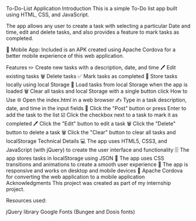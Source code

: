 To-Do-List Application
Introduction
This is a simple To-Do list app built using HTML, CSS, and JavaScript.

The app allows any user to create a task with selecting a particular Date and time, edit and delete tasks, and also provides a feature to mark tasks as completed.

📱 Mobile App: Included is an APK created using Apache Cordova for a better mobile experience of this web application.

Features
✏️ Create new tasks with a description, date, and time
🖊️ Edit existing tasks
🗑️ Delete tasks
✅ Mark tasks as completed
📅 Store tasks locally using local Storage
🔄 Load tasks from local Storage when the app is loaded
🗑️ Clear all tasks and local Storage with a single button click
How to Use
🌐 Open the index.html in a web browser
✍️ Type in a task description, date, and time in the input fields
🚀 Click the "Post" button or press Enter to add the task to the list
☑️ Click the checkbox next to a task to mark it as completed
🖊️ Click the "Edit" button to edit a task
🗑️ Click the "Delete" button to delete a task
🗑️ Click the "Clear" button to clear all tasks and localStorage
Technical Details
💻 The app uses HTML5, CSS3, and JavaScript (with jQuery) to create the user interface and functionality
🗄️ The app stores tasks in localStorage using JSON
🎨 The app uses CSS transitions and animations to create a smooth user experience
📱 The app is responsive and works on desktop and mobile devices
📱 Apache Cordova for converting the web application to a mobile application
Acknowledgments
This project was created as part of my internship project.

Resources used:

jQuery library
Google Fonts (Bungee and Dosis fonts)
